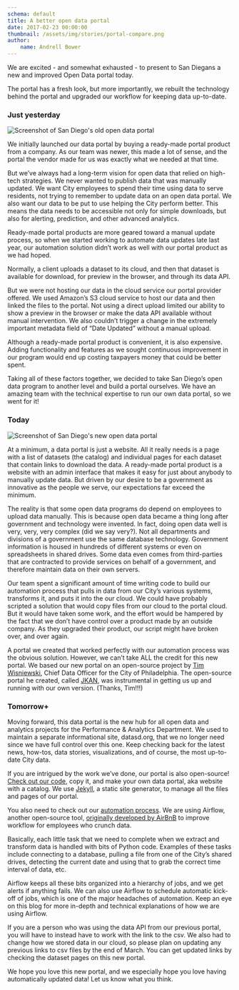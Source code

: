 ```yaml
---
schema: default
title: A better open data portal
date: 2017-02-23 00:00:00
thumbnail: /assets/img/stories/portal-compare.png
author:
    name: Andrell Bower
---
```


We are excited - and somewhat exhausted - to present to San Diegans a new and improved Open Data portal today.

The portal has a fresh look, but more importantly, we rebuilt the technology behind the portal and upgraded our workflow for keeping data up-to-date.

<!--more-->

### Just yesterday

![Screenshot of San Diego's old open data portal](/assets/img/stories/old-portal.png)

We initially launched our data portal by buying a ready-made portal product from a company. As our team was newer, this made a lot of sense, and the portal the vendor made for us was exactly what we needed at that time.

But we’ve always had a long-term vision for open data that relied on high-tech strategies. We never wanted to publish data that was manually updated. We want City employees to spend their time using data to serve residents, not trying to remember to update data on an open data portal. We also want our data to be put to use helping the City perform better. This means the data needs to be accessible not only for simple downloads, but also for alerting, prediction, and other advanced analytics.

Ready-made portal products are more geared toward a manual update process, so when we started working to automate data updates late last year, our automation solution didn’t work as well with our portal product as we had hoped.

Normally, a client uploads a dataset to its cloud, and then that dataset is available for download, for preview in the browser, and through its data API.

But we were not hosting our data in the cloud service our portal provider offered. We used Amazon’s S3 cloud service to host our data and then linked the files to the portal. Not using a direct upload limited our ability to show a preview in the browser or make the data API available without manual intervention. We also couldn’t trigger a change in the extremely important metadata field of “Date Updated” without a manual upload.

Although a ready-made portal product is convenient, it is also expensive. Adding functionality and features as we sought continuous improvement in our program would end up costing taxpayers money that could be better spent. 

Taking all of these factors together, we decided to take San Diego’s open data program to another level and build a portal ourselves. We have an amazing team with the technical expertise to run our own data portal, so we went for it!

### Today

![Screenshot of San Diego's new open data portal](/assets/img/stories/new-portal.png)

At a minimum, a data portal is just a website. All it really needs is a page with a list of datasets (the catalog) and individual pages for each dataset that contain links to download the data. A ready-made portal product is a website with an admin interface that makes it easy for just about anybody to manually update data. But driven by our desire to be a government as innovative as the people we serve, our expectations far exceed the minimum.

The reality is that some open data programs do depend on employees to upload data manually. This is because open data became a thing long after government and technology were invented. In fact, doing open data well is very, very, very complex (did we say very?). Not all departments and divisions of a government use the same database technology. Government information is housed in hundreds of different systems or even on spreadsheets in shared drives. Some data even comes from third-parties that are contracted to provide services on behalf of a government, and therefore maintain data on their own servers.

Our team spent a significant amount of time writing code to build our automation process that pulls in data from our City’s various systems, transforms it, and puts it into the our cloud. We could have probably scripted a solution that would copy files from our cloud to the portal cloud. But it would have taken some work, and the effort would be hampered by the fact that we don’t have control over a product made by an outside company. As they upgraded their product, our script might have broken over, and over again.

A portal we created that worked perfectly with our automation process was the obvious solution. However, we can’t take ALL the credit for this new portal. We based our new portal on an open-source project by [Tim Wisniewski](http://github.com/timwis), Chief Data Officer for the City of Philadelphia. The open-source portal he created, called [JKAN](https://github.com/timwis/jkan), was instrumental in getting us up and running with our own version. (Thanks, Tim!!!)

### Tomorrow+

Moving forward, this data portal is the new hub for all open data and analytics projects for the Performance & Analytics Department. We used to maintain a separate informational site, datasd.org, that we no longer need since we have full control over this one. Keep checking back for the latest news, how-tos, data stories, visualizations, and of course, the most up-to-date City data.

If you are intrigued by the work we’ve done, our portal is also open-source! [Check out our code](https://github.com/cityofsandiego/seaboard), copy it, and make your own data portal, aka website with a catalog. We use [Jekyll](https://jekyllrb.com/docs/home/), a static site generator, to manage all the files and pages of our portal.

You also need to check out our [automation process](https://github.com/mrmaksimize/docker-airflow). We are using Airflow, another open-source tool, [originally developed by AirBnB](http://nerds.airbnb.com/airflow/) to improve workflow for employees who crunch data. 

Basically, each little task that we need to complete when we extract and transform data is handled with bits of Python code. Examples of these tasks include connecting to a database, pulling a file from one of the City’s shared drives, detecting the current date and using that to grab the correct time interval of data, etc.

Airflow keeps all these bits organized into a hierarchy of jobs, and we get alerts if anything fails. We can also use Airflow to schedule automatic kick-off of jobs, which is one of the major headaches of automation. Keep an eye on this blog for more in-depth and technical explanations of how we are using Airflow.

If you are a person who was using the data API from our previous portal, you will have to instead have to work with the link to the csv. We also had to change how we stored data in our cloud, so please plan on updating any previous links to csv files by the end of March. You can get updated links by checking the dataset pages on this new portal.

We hope you love this new portal, and we especially hope you love having automatically updated data!  Let us know what you think.